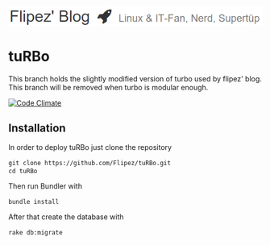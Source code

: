 ![Flipez' Blog](slogan.png?raw=true "Flipez' Blog")
# tuRBo
This branch holds the slightly modified version of turbo used by flipez' blog.
This branch will be removed when turbo is modular enough.

[![Code Climate](https://codeclimate.com/github/Flipez/tuRBo/badges/gpa.svg)](https://codeclimate.com/github/Flipez/tuRBo)

## Installation

In order to deploy tuRBo just clone the repository
```
git clone https://github.com/Flipez/tuRBo.git
cd tuRBo
```

Then run Bundler with
```
bundle install
```

After that create the database with
```
rake db:migrate
```
